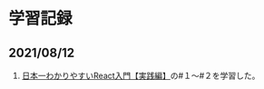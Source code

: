 # 学習記録
 ## 2021/08/12
1.  [日本一わかりやすいReact入門【実践編】](https://youtube.com/playlist?list=PLX8Rsrpnn3IVOk48awq_nKW0aFP0MGpnn)の#１〜#２を学習した。

 
